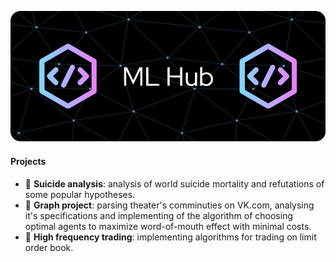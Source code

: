 ![Header](./github-header-image.png)


#### Projects
- 🌱 **Suicide analysis**: analysis of world suicide mortality and refutations of some popular hypotheses.
- 🌱 **Graph project**: parsing theater's comminuties on VK.com, analysing it's specifications and implementing of the algorithm of choosing optimal agents to maximize word-of-mouth effect with minimal costs.
- 🌱 **High frequency trading**: implementing algorithms for trading on limit order book.  
